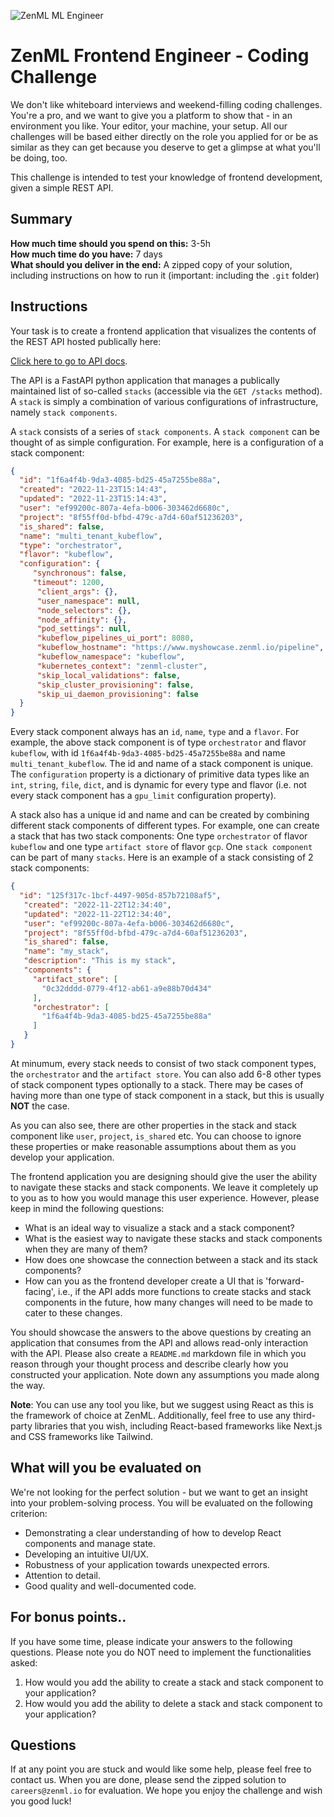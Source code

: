 ![ZenML ML Engineer](static/logo.png)

# ZenML Frontend Engineer - Coding Challenge

We don't like whiteboard interviews and weekend-filling coding challenges. You're a pro, and we want to give you a 
platform to show that - in an environment you like. Your editor, your machine, your setup. All our challenges will 
be based either directly on the role you applied for or be as similar as they can get because you deserve to get a 
glimpse at what you'll be doing, too.

This challenge is intended to test your knowledge of frontend development, given a simple REST API.

## Summary

**How much time should you spend on this:** 3-5h  
**How much time do you have:** 7 days  
**What should you deliver in the end:** A zipped copy of your solution, including instructions on how to run it (important: including the `.git` folder)

## Instructions

Your task is to create a frontend application that visualizes the contents of the REST API hosted publically here:


[Click here to go to API docs](https://mqlc2m.deta.dev/docs).


The API is a FastAPI python application that manages a publically maintained list of so-called `stacks` (accessible via the `GET /stacks` method). A `stack` is simply a combination of various configurations of infrastructure, namely `stack components`.

A `stack` consists of a series of `stack components`. A `stack component` can be thought of as simple configuration. For example, here is a configuration of a stack component:

```json
{
  "id": "1f6a4f4b-9da3-4085-bd25-45a7255be88a",
  "created": "2022-11-23T15:14:43",
  "updated": "2022-11-23T15:14:43",
  "user": "ef99200c-807a-4efa-b006-303462d6680c",
  "project": "8f55ff0d-bfbd-479c-a7d4-60af51236203",
  "is_shared": false,
  "name": "multi_tenant_kubeflow",
  "type": "orchestrator",
  "flavor": "kubeflow",
  "configuration": {
     "synchronous": false,
     "timeout": 1200,
      "client_args": {},
      "user_namespace": null,
      "node_selectors": {},
      "node_affinity": {},
      "pod_settings": null,
      "kubeflow_pipelines_ui_port": 8080,
      "kubeflow_hostname": "https://www.myshowcase.zenml.io/pipeline",
      "kubeflow_namespace": "kubeflow",
      "kubernetes_context": "zenml-cluster",
      "skip_local_validations": false,
      "skip_cluster_provisioning": false,
      "skip_ui_daemon_provisioning": false
  }
}
```

Every stack component always has an `id`, `name`, `type` and a `flavor`. For example, the above stack component is of type `orchestrator` and flavor `kubeflow`, with id `1f6a4f4b-9da3-4085-bd25-45a7255be88a` and name `multi_tenant_kubeflow`.  The id and name of a stack component is unique. The `configuration` property is a dictionary of primitive data types like an `int`, `string`, `file`, `dict`, and is dynamic for every type and flavor (i.e. not every stack component has a `gpu_limit` configuration property). 

A stack also has a unique id and name and can be created by combining different stack components of different types. For example, one can create a stack that has two stack components: One type `orchestrator` of flavor `kubeflow` and one type `artifact store` of flavor `gcp`. One `stack component` can be part of many `stacks`. Here is an example of a stack consisting of 2 stack components:

```json
{
  "id": "125f317c-1bcf-4497-905d-857b72108af5",
   "created": "2022-11-22T12:34:40",
   "updated": "2022-11-22T12:34:40",
   "user": "ef99200c-807a-4efa-b006-303462d6680c",
   "project": "8f55ff0d-bfbd-479c-a7d4-60af51236203",
   "is_shared": false,
   "name": "my_stack",
   "description": "This is my stack",
   "components": {
     "artifact_store": [
       "0c32dddd-0779-4f12-ab61-a9e88b70d434"
     ],
     "orchestrator": [
       "1f6a4f4b-9da3-4085-bd25-45a7255be88a"
     ]
   }
}
```

At minumum, every stack needs to consist of two stack component types, the `orchestrator` and the `artifact store`. You can also add 6-8 other types of stack component types optionally to a stack. There may be cases of having more than one type of stack component in a stack, but this is usually **NOT** the case.

As you can also see, there are other properties in the stack and stack component like `user`, `project`, `is_shared` etc. You can choose to ignore these properties or make reasonable assumptions about them as you develop your application.

The frontend application you are designing should give the user the ability to navigate these stacks and stack components. We leave it completely up to you as to how you would manage this user experience. However, please keep in mind the following questions:

- What is an ideal way to visualize a stack and a stack component?
- What is the easiest way to navigate these stacks and stack components when they are many of them?
- How does one showcase the connection between a stack and its stack components?
- How can you as the frontend developer create a UI that is 'forward-facing', i.e., if the API adds more functions to create stacks and stack components in the future, how many changes will need to be made to cater to these changes.

You should showcase the answers to the above questions by creating an application that consumes from the API and allows read-only interaction with the API. Please also create a `README.md` markdown file in which you reason through your thought process and describe clearly how you constructed your application. Note down any assumptions you made along the way.

**Note**:
You can use any tool you like, but we suggest using React as this is the framework of choice at ZenML. Additionally, feel free to use any third-party libraries that you wish, including React-based frameworks like Next.js and CSS frameworks like Tailwind.

## What will you be evaluated on

We're not looking for the perfect solution - but we want to get an insight into your problem-solving process. You 
will be evaluated on the following criterion:

- Demonstrating a clear understanding of how to develop React components and manage state.
- Developing an intuitive UI/UX.
- Robustness of your application towards unexpected errors.
- Attention to detail.
- Good quality and well-documented code.

## For bonus points..

If you have some time, please indicate your answers to the following questions. Please note you do NOT need to implement the functionalities asked:

1) How would you add the ability to create a stack and stack component to your application?
2) How would you add the ability to delete a stack and stack component to your application?

## Questions

If at any point you are stuck and would like some help, please feel free to contact us. When you are done, please send the zipped solution to
`careers@zenml.io` for evaluation. We hope you enjoy the challenge and wish you good luck!
